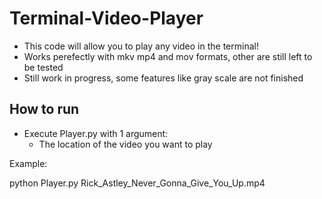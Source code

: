 # Terminal-Video-Player

- This code will allow you to play any video in the terminal!
- Works perefectly with mkv mp4 and mov formats, other are still left to be tested
- Still work in progress, some features like gray scale are not finished

## How to run

- Execute Player.py with 1 argument:
    - The location of the video you want to play

Example:

python Player.py Rick_Astley_Never_Gonna_Give_You_Up.mp4
